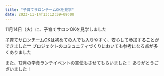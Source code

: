 ```yaml
---
title: "子育てサロンチームOKを見学"
date: 2023-11-14T13:12:59+09:00
---
```

11月14日（火）に、子育てサロンOKを見学しました
<!--more-->

[子育てサロンチームOK](https://chiku.setagayashakyo.or.jp/member/detail/710)は初めての人でも入りやすく、安心して参加することができました^^
プロジェクトのコミュニティづくりにおいても参考になる点が多くありました

また、12月の学食ランチイベントの宣伝もさせてもらいました！
ありがとうございました！

